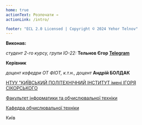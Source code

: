 ```yaml
---
home: true
actionText: Розпочати →
actionLink: /intro/

footer: "ECL 2.0 Licensed | Copyright © 2024 Yehor Telnov"
---
```



**Виконав:** 

*студент 2-го курсу, групи ІО-22:* <span padding-right:5em></span> **Тельнов Єгор <a href="https://t.me/dead_vnutri" target="_blank"> Telegram </a>**

**Керівник**

*доцент кафедри ОТ ФІОТ, к.т.н., доцент*<span padding-right:5em></span> **Андрій БОЛДАК** 

[НТУУ "КИЇВСЬКИЙ ПОЛІТЕХНІЧНИЙ ІНСТИТУТ імені ІГОРЯ СІКОРСЬКОГО](https://kpi.ua/)

[Факультет інформатики та обчислювальної техніки](https://fiot.kpi.ua/)

[Кафедра обчислювальної техніки](https://comsys.kpi.ua/)

Київ
